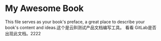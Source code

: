 # My Awesome Book

This file serves as your book's preface, a great place to describe your book's content and ideas.这个是云BI测试产品文档编写工具。
看看 GitLab是否出现此文档。2222

